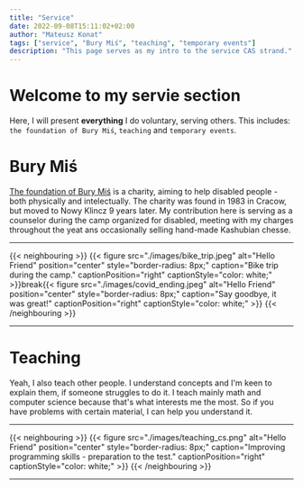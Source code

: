```yaml
---
title: "Service"
date: 2022-09-08T15:11:02+02:00
author: "Mateusz Konat"
tags: ["service", "Bury Miś", "teaching", "temporary events"]
description: "This page serves as my intro to the service CAS strand."
---
```


# Welcome to my servie section
Here, I will present **everything** I do voluntary, serving others. This includes: `the foundation of Bury Miś`, `teaching` and `temporary events`.

# Bury Miś
[The foundation of Bury Miś](https://buremisie.org.pl) is a charity, aiming to help disabled people - both physically and intelectually. The charity was found in 1983 in Cracow, but moved to Nowy Klincz 9 years later. My contribution here is serving as a counselor during the camp organized for disabled, meeting with my charges throughout the yeat ans occasionally selling hand-made Kashubian chesse.

***
{{< neighbouring >}}
{{< figure src="./images/bike_trip.jpeg" alt="Hello Friend" position="center" style="border-radius: 8px;" caption="Bike trip during the camp." captionPosition="right" captionStyle="color: white;" >}}break{{< figure src="./images/covid_ending.jpeg" alt="Hello Friend" position="center" style="border-radius: 8px;" caption="Say goodbye, it was great!" captionPosition="right" captionStyle="color: white;" >}}
{{< /neighbouring >}}
***

# Teaching
Yeah, I also teach other people. I understand concepts and I'm keen to explain them, if someone struggles to do it. I teach mainly math and computer science because that's what interests me the most. So if you have problems with certain material, I can help you understand it.

***
{{< neighbouring >}}
{{< figure src="./images/teaching_cs.png" alt="Hello Friend" position="center" style="border-radius: 8px;" caption="Improving programming skills - preparation to the test." captionPosition="right" captionStyle="color: white;" >}}
{{< /neighbouring >}}
***
